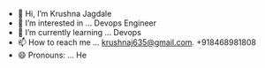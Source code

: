- 👋 Hi, I’m Krushna Jagdale
- 👀 I’m interested in ... Devops Engineer 
- 🌱 I’m currently learning ... Devops
- 📫 How to reach me ... krushnaj635@gmail.com. +918468981808
- 😄 Pronouns: ... He


<!---
krushjagdale1/krushjagdale1 is a ✨ special ✨ repository because its `README.md` (this file) appears on your GitHub profile.
You can click the Preview link to take a look at your changes.
--->
